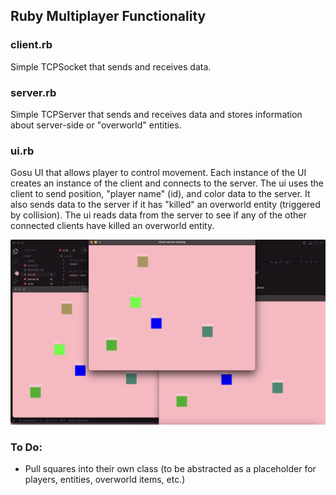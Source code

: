 ## Ruby Multiplayer Functionality

### client.rb
Simple TCPSocket that sends and receives data.
### server.rb
Simple TCPServer that sends and receives data and stores information about server-side or "overworld" entities.
### ui.rb
Gosu UI that allows player to control movement. Each instance of the UI creates an instance of the client and connects to the server. The ui uses the client to send position, "player name" (id), and color data to the server. It also sends data to the server if it has "killed" an overworld entity (triggered by collision). The ui reads data from the server to see if any of the other connected clients have killed an overworld entity.

<img src="other/screenshot_2-9_b.png" alt="screenshot" width="600"/>

### To Do:
- Pull squares into their own class (to be abstracted as a placeholder for players, entities, overworld items, etc.)